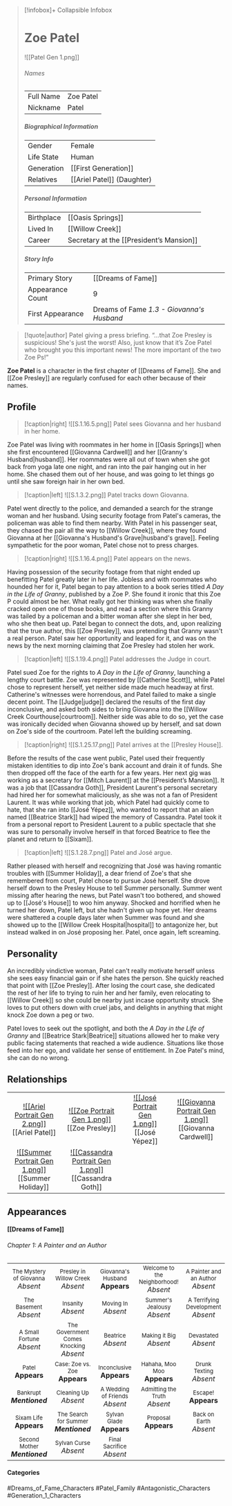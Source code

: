> [!infobox]+ Collapsible Infobox
> # Zoe Patel
> ![[Patel Gen 1.png]] 
> ###### Names 
> |  |  | 
> | ---- | ---- | 
> | Full Name | Zoe Patel | 
> | Nickname | Patel | 
>
> ##### Biographical Information
> |  |  | 
> | ---- | ---- | 
> | Gender | Female | 
> | Life State | Human |
> | Generation | [[First Generation]] |
> | Relatives | [[Ariel Patel]] (Daughter)
> 
> ##### Personal Information
> |  |  | 
> | ---- | ---- | 
> | Birthplace |[[Oasis Springs]]| 
> | Lived In |[[Willow Creek]]| 
> | Career | Secretary at the [[President’s Mansion]] | 
> 
> ##### Story Info
> |  |  | 
> | ---- | ---- | 
> | Primary Story | [[Dreams of Fame]] | 
> | Appearance Count | 9 | 
> | First Appearance | Dreams of Fame *1.3 - Giovanna's Husband*

> [!quote|author] Patel giving a press briefing.
> “...that Zoe Presley is suspicious! She's just the worst! Also, just know that it’s Zoe Patel who brought you this important news! The more important of the two Zoe Ps!”

**Zoe Patel** is a character in the first chapter of [[Dreams of Fame]]. She and [[Zoe Presley]] are regularly confused for each other because of their names.

## Profile
> [!caption|right]
> ![[S.1.16.5.png]] 
> Patel sees Giovanna and her husband in her home.

Zoe Patel was living with roommates in her home in [[Oasis Springs]] when she first encountered [[Giovanna Cardwell]] and her [[Granny's Husband|husband]]. Her roommates were all out of town when she got back from yoga late one night, and ran into the pair hanging out in her home. She chased them out of her house, and was going to let things go until she saw foreign hair in her own bed. 

> [!caption|left]
> ![[S.1.3.2.png]] 
> Patel tracks down Giovanna.

Patel went directly to the police, and demanded a search for the strange woman and her husband. Using security footage from Patel's cameras, the policeman was able to find them nearby. With Patel in his passenger seat, they chased the pair all the way to [[Willow Creek]], where they found Giovanna at her [[Giovanna's Husband's Grave|husband's grave]]. Feeling sympathetic for the poor woman, Patel chose not to press charges.

> [!caption|right]
> ![[S.1.16.4.png]] 
> Patel appears on the news.

Having possession of the security footage from that night ended up benefitting Patel greatly later in her life. Jobless and with roommates who hounded her for it, Patel began to pay attention to a book series titled *A Day in the Life of Granny*, published by a Zoe P. She found it ironic that this Zoe P could almost be her. What really got her thinking was when she finally cracked open one of those books, and read a section where this Granny was tailed by a policeman and a bitter woman after she slept in her bed, who she then beat up. Patel began to connect the dots, and, upon realizing that the true author, this [[Zoe Presley]], was pretending that Granny wasn't a real person. Patel saw her opportunity and leaped for it, and was on the news by the next morning claiming that Zoe Presley had stolen her work.

> [!caption|left]
> ![[S.1.19.4.png]] 
> Patel addresses the Judge in court.

Patel sued Zoe for the rights to *A Day in the Life of Granny*, launching a lengthy court battle. Zoe was represented by [[Catherine Scott]], while Patel chose to represent herself, yet neither side made much headway at first. Catherine's witnesses were horrendous, and Patel failed to make a single decent point. The [[Judge|judge]] declared the results of the first day inconclusive, and asked both sides to bring Giovanna into the [[Willow Creek Courthouse|courtroom]]. Neither side was able to do so, yet the case was ironically decided when Giovanna showed up by herself, and sat down on Zoe's side of the courtroom. Patel left the building screaming.

> [!caption|right]
> ![[S.1.25.17.png]] 
> Patel arrives at the [[Presley House]].

Before the results of the case went public, Patel used their frequently mistaken identities to dip into Zoe's bank account and drain it of funds. She then dropped off the face of the earth for a few years. Her next gig was working as a secretary for [[Mitch Laurent]] at the [[President’s Mansion]]. It was a job that [[Cassandra Goth]], President Laurent's personal secretary had hired her for somewhat maliciously, as she was not a fan of President Laurent. It was while working that job, which Patel had quickly come to hate, that she ran into [[José Yépez]], who wanted to report that an alien named [[Beatrice Stark]] had wiped the memory of Cassandra. Patel took it from a personal report to President Laurent to a public spectacle that she was sure to personally involve herself in that forced Beatrice to flee the planet and return to [[Sixam]].

> [!caption|left]
> ![[S.1.28.7.png]] 
> Patel and José argue.

Rather pleased with herself and recognizing that José was having romantic troubles with [[Summer Holiday]], a dear friend of Zoe's that she remembered from court, Patel chose to pursue José herself. She drove herself down to the Presley House to tell Summer personally. Summer went missing after hearing the news, but Patel wasn't too bothered, and showed up to [[José's House]] to woo him anyway. Shocked and horrified when he turned her down, Patel left, but she hadn't given up hope yet. Her dreams were shattered a couple days later when Summer was found and she showed up to the [[Willow Creek Hospital|hospital]] to antagonize her, but instead walked in on José proposing her. Patel, once again, left screaming.

## Personality
An incredibly vindictive woman, Patel can't really motivate herself unless she sees easy financial gain or if she hates the person. She quickly reached that point with [[Zoe Presley]]. After losing the court case, she dedicated the rest of her life to trying to ruin her and her family, even relocating to [[Willow Creek]] so she could be nearby just incase opportunity struck. She loves to put others down with cruel jabs, and delights in anything that might knock Zoe down a peg or two.

Patel loves to seek out the spotlight, and both the *A Day in the Life of Granny* and [[Beatrice Stark|Beatrice]] situations allowed her to make very public facing statements that reached a wide audience. Situations like those feed into her ego, and validate her sense of entitlement. In Zoe Patel's mind, she can do no wrong.

## Relationships
| | | | |
| ------------------------------------------------------------- | -------------------------------------------- | ------------------------------------------ | --------------------------------------------- |
|<center>[![[Ariel Portrait Gen 2.png]]](<Ariel Patel>)<br>[[Ariel Patel]] |<center>[![[Zoe Portrait Gen 1.png]]](<Zoe Presley>)<br>[[Zoe Presley]] |<center>[![[José Portrait Gen 1.png]]](<José Yépez>)<br>[[José Yépez]]|<center>[![[Giovanna Portrait Gen 1.png]]](<Giovanna Cardwell>)<br>[[Giovanna Cardwell]]|
|<center>[![[Summer Portrait Gen 1.png]]](<Summer Holiday>)<br>[[Summer Holiday]]|<center>[![[Cassandra Portrait Gen 1.png]]](<Summer Holiday>)<br>[[Cassandra Goth]]|

## Appearances
#### [[Dreams of Fame]]
###### Chapter 1: A Painter and an Author
|                                                                       |                                                                             |                                                                     |                                                                            |                                                                        |
| --------------------------------------------------------------------- | --------------------------------------------------------------------------- | ------------------------------------------------------------------- | -------------------------------------------------------------------------- | ---------------------------------------------------------------------- |
| <center><font size=2>The Mystery of Giovanna<br><font size=3>*Absent* | <center><font size=2>Presley in Willow Creek<br><font size=3>*Absent*       | <center><font size=2>Giovanna's Husband<br><font size=3>**Appears** | <center><font size=2>Welcome to the Neighborhood!<br><font size=3>*Absent* | <center><font size=2>A Painter and an Author<br><font size=3>*Absent*  |
| <center><font size=2>The Basement<br><font size=3>*Absent*            | <center><font size=2>Insanity<br><font size=3>*Absent*                      | <center><font size=2>Moving In<br><font size=3>*Absent*             | <center><font size=2>Summer's Jealousy<br><font size=3>*Absent*            | <center><font size=2>A Terrifying Development<br><font size=3>*Absent* |
| <center><font size=2>A Small Fortune<br><font size=3>*Absent*         | <center><font size=2>The Government Comes Knocking<br><font size=3>*Absent* | <center><font size=2>Beatrice<br><font size=3>*Absent*              | <center><font size=2>Making it Big<br><font size=3>*Absent*                | <center><font size=2>Devastated<br><font size=3>*Absent*               |
| <center><font size=2>Patel<br><font size=3>**Appears**                | <center><font size=2>Case: Zoe vs. Zoe<br><font size=3>**Appears**          | <center><font size=2>Inconclusive<br><font size=3>**Appears**       | <center><font size=2>Hahaha, Moo Moo<br><font size=3>**Appears**           | <center><font size=2>Drunk Texting<br><font size=3>*Absent*            |
| <center><font size=2>Bankrupt<br><font size=3>***Mentioned***         | <center><font size=2>Cleaning Up<br><font size=3>*Absent*                   | <center><font size=2>A Wedding of Friends<br><font size=3>*Absent*  | <center><font size=2>Admitting the Truth<br><font size=3>*Absent*          | <center><font size=2>Escape!<br><font size=3>**Appears**               |
| <center><font size=2>Sixam Life<br><font size=3>**Appears**           | <center><font size=2>The Search for Summer<br><font size=3>***Mentioned***  | <center><font size=2>Sylvan Glade<br><font size=3>**Appears**       | <center><font size=2>Proposal<br><font size=3>**Appears**                  | <center><font size=2>Back on Earth<br><font size=3>*Absent*            |
| <center><font size=2>Second Mother<br><font size=3>***Mentioned***    | <center><font size=2>Sylvan Curse<br><font size=3>*Absent*                  | <center><font size=2>Final Sacrifice<br><font size=3>*Absent*       |                                                                            |                                                                        |

#### Categories
#Dreams_of_Fame_Characters #Patel_Family #Antagonistic_Characters #Generation_1_Characters